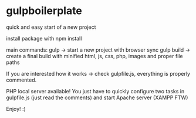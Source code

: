 # gulpboilerplate
quick and easy start of a new project

install package with npm install

main commands:
gulp -> start a new project with browser sync
gulp build -> create a final build with minified html, js, css, php, images and proper file paths

If you are interested how it works -> check gulpfile.js, everything is properly commented.

PHP local server available! You just have to quickly configure two tasks in gulpfile.js (just read the comments) and start Apache server (XAMPP FTW)

Enjoy! :)
